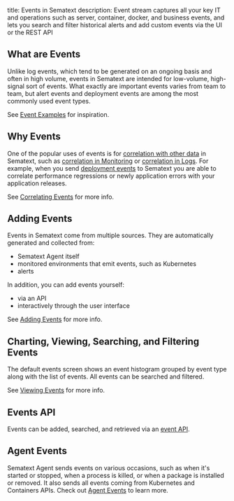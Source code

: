 title: Events in Sematext
description: Event stream captures all your key IT and operations such as server, container, docker, and business events, and lets you search and filter historical alerts and add custom events via the UI or the REST API

## What are Events

Unlike log events, which tend to be generated on an ongoing basis and often in high volume, events in Sematext are intended for low-volume, high-signal sort of events.  What exactly are important events varies from team to team, but alert events and deployment events are among the most commonly used event types.

See [Event Examples](event-examples.md) for inspiration.

## Why Events

One of the popular uses of events is for [correlation with other data](correlation.md) in Sematext, such as [correlation in Monitoring](../monitoring/correlation/) or [correlation in Logs](../logs/correlation/).  For example, when you send [deployment events](event-examples.md) to Sematext you are able to correlate performance regressions or newly application errors with your application releases.

See [Correlating Events](correlation.md) for more info.

## Adding Events

Events in Sematext come from multiple sources.  They are automatically generated and collected from:
- Sematext Agent itself
- monitored environments that emit events, such as Kubernetes
- alerts

In addition, you can add events yourself:
- via an API
- interactively through the user interface

See [Adding Events](adding.md) for more info.

## Charting, Viewing, Searching, and Filtering Events

The default events screen shows an event histogram grouped by event type along with the list of events.  All events can be searched and filtered.

See [Viewing Events](timeline.md) for more info.

## Events API

Events can be added, searched, and retrieved via an [event API](event-api.md).

## Agent Events

Sematext Agent sends events on various occasions, such as when it's started or stopped, when a process is killed, or when a package is installed or removed. It also sends all events coming from Kubernetes and Containers APIs. Check out [Agent Events](https://sematext.com/docs/agents/sematext-agent/os-metrics/) to learn more.
